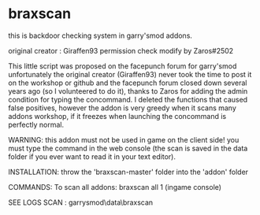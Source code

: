 # braxscan
this is backdoor checking system in garry'smod addons.

original creator : Giraffen93
permission check modify by Zaros#2502

This little script was proposed on the facepunch forum for garry'smod unfortunately the original creator (Giraffen93) never took the time to post it on the workshop or github and the facepunch forum closed down several years ago (so I volunteered to do it), thanks to Zaros for adding the admin condition for typing the concommand. I deleted the functions that caused false positives, however the addon is very greedy when it scans many addons workshop, if it freezes when launching the concommand is perfectly normal.

WARNING: this addon must not be used in game on the client side! you must type the command in the web console (the scan is saved in the data folder if you ever want to read it in your text editor).

INSTALLATION:
throw the 'braxscan-master' folder into the 'addon' folder

COMMANDS:
To scan all addons: braxscan all 1 (ingame console)

SEE LOGS SCAN : 
garrysmod\data\braxscan
